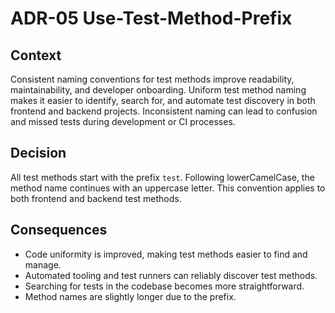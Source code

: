 # ADR-05 Use-Test-Method-Prefix

## Context

Consistent naming conventions for test methods improve readability, maintainability, and developer onboarding. Uniform test method naming makes it easier to
identify, search for, and automate test discovery in both frontend and backend projects. Inconsistent naming can lead to confusion and missed tests during
development or CI processes.

## Decision

All test methods start with the prefix `test`. Following lowerCamelCase, the method name continues with an uppercase letter. This convention applies to both
frontend and backend test methods.

## Consequences

- Code uniformity is improved, making test methods easier to find and manage.
- Automated tooling and test runners can reliably discover test methods.
- Searching for tests in the codebase becomes more straightforward.
- Method names are slightly longer due to the prefix.

